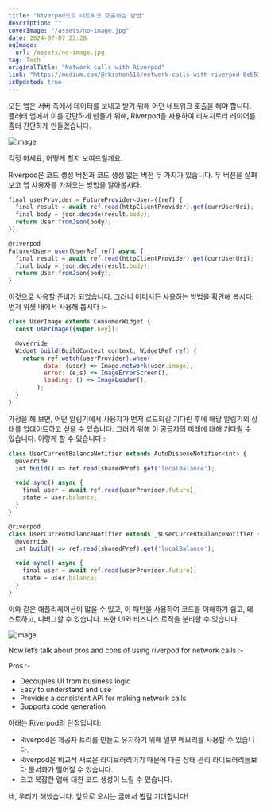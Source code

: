 ```yaml
---
title: "Riverpod으로 네트워크 호출하는 방법"
description: ""
coverImage: "/assets/no-image.jpg"
date: 2024-07-07 22:28
ogImage: 
  url: /assets/no-image.jpg
tag: Tech
originalTitle: "Network calls with Riverpod"
link: "https://medium.com/@rkishan516/network-calls-with-riverpod-8eb53aec17bb"
isUpdated: true
---
```




모든 앱은 서버 측에서 데이터를 보내고 받기 위해 어떤 네트워크 호출을 해야 합니다. 플러터 앱에서 이를 간단하게 만들기 위해, Riverpod을 사용하여 리포지토리 레이어를 좀더 간단하게 만들겠습니다.

![image](https://miro.medium.com/v2/resize:fit:440/1*kOLf4msWFDgNtRyDkMkUlw.gif)

걱정 마세요, 어떻게 할지 보여드릴게요.

Riverpod은 코드 생성 버전과 코드 생성 없는 버전 두 가지가 있습니다. 두 버전을 살펴보고 앱 사용자를 가져오는 방법을 알아봅시다.

<div class="content-ad"></div>

```js
final userProvider = FutureProvider<User>((ref) {
  final result = await ref.read(httpClientProvider).get(currUserUri);
  final body = json.decode(result.body);
  return User.fromJson(body);
});
```

```js
@riverpod
Future<User> user(UserRef ref) async {
  final result = await ref.read(httpClientProvider).get(currUserUri);
  final body = json.decode(result.body);
  return User.fromJson(body);
}
```

이것으로 사용할 준비가 되었습니다. 그러니 어디서든 사용하는 방법을 확인해 봅시다. 먼저 위젯 내에서 사용해 봅시다 :-

```js
class UserImage extends ConsumerWidget {
  const UserImage({super.key});

  @override
  Widget build(BuildContext context, WidgetRef ref) {
    return ref.watch(userProvider).when(
          data: (user) => Image.network(user.image),
          error: (e,s) => ImageErrorScreen(),
          loading: () => ImageLoader(),
        );
  }
}
```

<div class="content-ad"></div>

가정을 해 보면, 어떤 알림기에서 사용자가 먼저 로드되길 기다린 후에 해당 알림기의 상태를 업데이트하고 싶을 수 있습니다. 그러기 위해 이 공급자의 미래에 대해 기다릴 수 있습니다. 이렇게 할 수 있습니다 :-

```js
class UserCurrentBalanceNotifier extends AutoDisposeNotifier<int> {
  @override
  int build() => ref.read(sharedPref).get('localBalance');

  void sync() async {
    final user = await ref.read(userProvider.future);
    state = user.balance;
  }
}
```

```js
@riverpod
class UserCurrentBalanceNotifier extends _$UserCurrentBalanceNotifier {
  @override
  int build() => ref.read(sharedPref).get('localBalance');

  void sync() async {
    final user = await ref.read(userProvider.future);
    state = user.balance;
  }
}
```

이와 같은 애플리케이션이 많을 수 있고, 이 패턴을 사용하여 코드를 이해하기 쉽고, 테스트하고, 디버그할 수 있습니다. 또한 UI와 비즈니스 로직을 분리할 수 있습니다.

<div class="content-ad"></div>

![image](https://miro.medium.com/v2/resize:fit:848/1*S_Ty8JzCgNyGfe-BJYGrjQ.gif)

Now let’s talk about pros and cons of using riverpod for network calls :-

Pros :-

- Decouples UI from business logic
- Easy to understand and use
- Provides a consistent API for making network calls
- Supports code generation

<div class="content-ad"></div>

아래는 Riverpod의 단점입니다:

- Riverpod은 제공자 트리를 만들고 유지하기 위해 일부 메모리를 사용할 수 있습니다.
- Riverpod은 비교적 새로운 라이브러리이기 때문에 다른 상태 관리 라이브러리들보다 문서화가 떨어질 수 있습니다.
- 크고 복잡한 앱에 대한 코드 생성이 느릴 수 있습니다.

네, 우리가 해냈습니다. 앞으로 오시는 글에서 뵙길 기대합니다!
